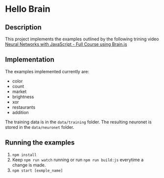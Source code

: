 # Hello Brain

## Description

This project implements the examples outlined by the following trining video [Neural Networks with JavaScript - Full Course using Brain.js](https://youtu.be/6E6XecoTRVo)

## Implementation

The examples implemented currently are:

* color
* count
* market
* brightness
* xor
* restaurants
* addition

The training data is in the `data/training` folder. The resulting neuronet is stored in the `data/neuronet` folder.

## Running the examples
1. `npm install`
2. Keep `npm run watch` running or run `npm run build:js` everytime a change is made.
2. `npm start [exmple_name]`

